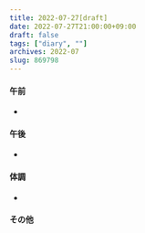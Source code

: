 ```yaml
---
title: 2022-07-27[draft]
date: 2022-07-27T21:00:00+09:00
draft: false
tags: ["diary", ""]
archives: 2022-07
slug: 869798
---
```

#### 午前
- 
#### 午後
- 
#### 体調
- 
#### その他